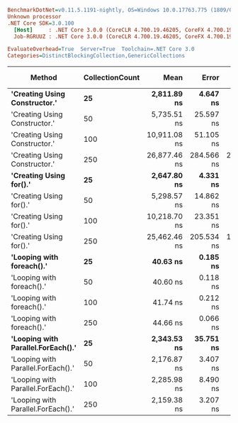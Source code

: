 ``` ini

BenchmarkDotNet=v0.11.5.1191-nightly, OS=Windows 10.0.17763.775 (1809/October2018Update/Redstone5)
Unknown processor
.NET Core SDK=3.0.100
  [Host]     : .NET Core 3.0.0 (CoreCLR 4.700.19.46205, CoreFX 4.700.19.46214), X64 RyuJIT
  Job-RGRUUZ : .NET Core 3.0.0 (CoreCLR 4.700.19.46205, CoreFX 4.700.19.46214), X64 RyuJIT

EvaluateOverhead=True  Server=True  Toolchain=.NET Core 3.0  
Categories=DistinctBlockingCollection,GenericCollections  

```
|                             Method | CollectionCount |         Mean |      Error |     StdDev |  Gen 0 | Gen 1 | Gen 2 | Allocated |
|----------------------------------- |---------------- |-------------:|-----------:|-----------:|-------:|------:|------:|----------:|
|      **&#39;Creating Using Constructor.&#39;** |              **25** |  **2,811.89 ns** |   **4.647 ns** |   **4.347 ns** | **0.1259** |     **-** |     **-** |    **1160 B** |
|      &#39;Creating Using Constructor.&#39; |              50 |  5,735.51 ns |  25.597 ns |  23.944 ns | 0.1221 |     - |     - |    1160 B |
|      &#39;Creating Using Constructor.&#39; |             100 | 10,911.08 ns |  51.105 ns |  47.804 ns | 0.1221 |     - |     - |    1160 B |
|      &#39;Creating Using Constructor.&#39; |             250 | 26,877.46 ns | 284.566 ns | 266.184 ns | 0.1221 |     - |     - |    1160 B |
|            **&#39;Creating Using for().&#39;** |              **25** |  **2,647.80 ns** |   **4.331 ns** |   **3.616 ns** | **0.1297** |     **-** |     **-** |    **1208 B** |
|            &#39;Creating Using for().&#39; |              50 |  5,298.57 ns |  14.862 ns |  13.902 ns | 0.1221 |     - |     - |    1208 B |
|            &#39;Creating Using for().&#39; |             100 | 10,218.70 ns |  23.351 ns |  20.700 ns | 0.1221 |     - |     - |    1208 B |
|            &#39;Creating Using for().&#39; |             250 | 25,462.46 ns | 205.534 ns | 171.630 ns | 0.1221 |     - |     - |    1208 B |
|          **&#39;Looping with foreach().&#39;** |              **25** |     **40.63 ns** |   **0.185 ns** |   **0.145 ns** | **0.0085** |     **-** |     **-** |      **80 B** |
|          &#39;Looping with foreach().&#39; |              50 |     40.60 ns |   0.118 ns |   0.110 ns | 0.0085 |     - |     - |      80 B |
|          &#39;Looping with foreach().&#39; |             100 |     41.74 ns |   0.212 ns |   0.199 ns | 0.0085 |     - |     - |      80 B |
|          &#39;Looping with foreach().&#39; |             250 |     44.66 ns |   0.066 ns |   0.055 ns | 0.0086 |     - |     - |      80 B |
| **&#39;Looping with Parallel.ForEach().&#39;** |              **25** |  **2,343.53 ns** |  **35.751 ns** |  **33.441 ns** | **0.6714** |     **-** |     **-** |    **5175 B** |
| &#39;Looping with Parallel.ForEach().&#39; |              50 |  2,176.87 ns |   3.407 ns |   3.020 ns | 0.6828 |     - |     - |    5177 B |
| &#39;Looping with Parallel.ForEach().&#39; |             100 |  2,285.98 ns |   8.490 ns |   7.941 ns | 0.6599 |     - |     - |    5168 B |
| &#39;Looping with Parallel.ForEach().&#39; |             250 |  2,159.38 ns |   3.207 ns |   2.843 ns | 0.6981 |     - |     - |    5169 B |

